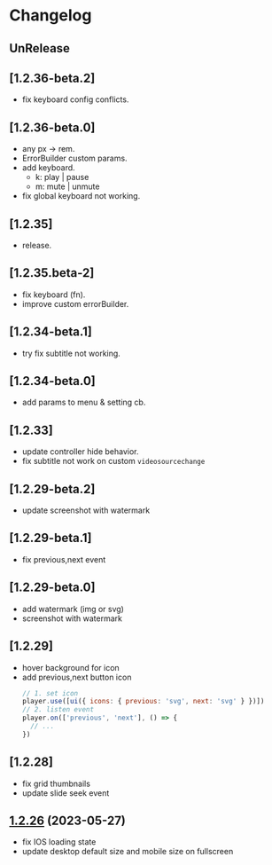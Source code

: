 # Changelog

## UnRelease

## [1.2.36-beta.2]

- fix keyboard config conflicts.

## [1.2.36-beta.0]

- any px -> rem.
- ErrorBuilder custom params.
- add keyboard.
  - k: play | pause
  - m: mute | unmute
- fix global keyboard not working.

## [1.2.35]

- release.

## [1.2.35.beta-2]

- fix keyboard (fn).
- improve custom errorBuilder.

## [1.2.34-beta.1]

- try fix subtitle not working.

## [1.2.34-beta.0]

- add params to menu & setting cb.

## [1.2.33]

- update controller hide behavior.
- fix subtitle not work on custom `videosourcechange`

## [1.2.29-beta.2]

- update screenshot with watermark

## [1.2.29-beta.1]

- fix previous,next event

## [1.2.29-beta.0]

- add watermark (img or svg)
- screenshot with watermark

## [1.2.29]

- hover background for icon
- add previous,next button icon
  ```js
  // 1. set icon
  player.use([ui({ icons: { previous: 'svg', next: 'svg' } })])
  // 2. listen event
  player.on(['previous', 'next'], () => {
    // ...
  })
  ```

## [1.2.28]

- fix grid thumbnails
- update slide seek event

## [1.2.26](https://github.com/shiyiya/oplayer/tree/1.2.26) (2023-05-27)

- fix IOS loading state
- update desktop default size and mobile size on fullscreen

```

```
